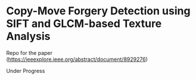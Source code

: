 # Copy-Move Forgery Detection using SIFT and GLCM-based Texture Analysis

Repo for the paper (https://ieeexplore.ieee.org/abstract/document/8929276)

Under Progress

